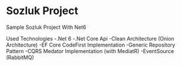 # Sozluk Project
Sample Sozluk Project With Net6

Used Technologies
-.Net 6
-.Net Core Api
-Clean Architecture (Onion Architecture)
-EF Core CodeFirst Implementation
-Generic Repository Pattern
-CQRS Medator Implementation (with MediatR)
-EventSource (RabbitMQ)
